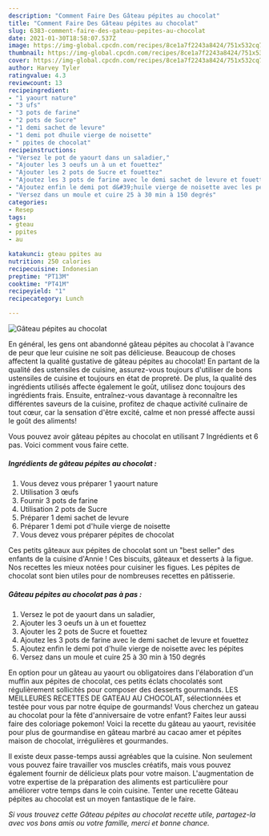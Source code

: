 ```yaml
---
description: "Comment Faire Des Gâteau pépites au chocolat"
title: "Comment Faire Des Gâteau pépites au chocolat"
slug: 6383-comment-faire-des-gateau-pepites-au-chocolat
date: 2021-01-30T18:58:07.537Z
image: https://img-global.cpcdn.com/recipes/8ce1a7f2243a8424/751x532cq70/gateau-pepites-au-chocolat-photo-principale-de-la-recette.jpg
thumbnail: https://img-global.cpcdn.com/recipes/8ce1a7f2243a8424/751x532cq70/gateau-pepites-au-chocolat-photo-principale-de-la-recette.jpg
cover: https://img-global.cpcdn.com/recipes/8ce1a7f2243a8424/751x532cq70/gateau-pepites-au-chocolat-photo-principale-de-la-recette.jpg
author: Harvey Tyler
ratingvalue: 4.3
reviewcount: 13
recipeingredient:
- "1 yaourt nature"
- "3 ufs"
- "3 pots de farine"
- "2 pots de Sucre"
- "1 demi sachet de levure"
- "1 demi pot dhuile vierge de noisette"
- " ppites de chocolat"
recipeinstructions:
- "Versez le pot de yaourt dans un saladier,"
- "Ajouter les 3 oeufs un à un et fouettez"
- "Ajouter les 2 pots de Sucre et fouettez"
- "Ajoutez les 3 pots de farine avec le demi sachet de levure et fouettez"
- "Ajoutez enfin le demi pot d&#39;huile vierge de noisette avec les pépites"
- "Versez dans un moule et cuire 25 à 30 min à 150 degrés"
categories:
- Resep
tags:
- gteau
- ppites
- au

katakunci: gteau ppites au 
nutrition: 250 calories
recipecuisine: Indonesian
preptime: "PT13M"
cooktime: "PT41M"
recipeyield: "1"
recipecategory: Lunch

---
```



![Gâteau pépites au chocolat](https://img-global.cpcdn.com/recipes/8ce1a7f2243a8424/751x532cq70/gateau-pepites-au-chocolat-photo-principale-de-la-recette.jpg)

En général, les gens ont abandonné gâteau pépites au chocolat à l'avance de peur que leur cuisine ne soit pas délicieuse. Beaucoup de choses affectent la qualité gustative de gâteau pépites au chocolat! En partant de la qualité des ustensiles de cuisine, assurez-vous toujours d'utiliser de bons ustensiles de cuisine et toujours en état de propreté. De plus, la qualité des ingrédients utilisés affecte également le goût, utilisez donc toujours des ingrédients frais. Ensuite, entraînez-vous davantage à reconnaître les différentes saveurs de la cuisine, profitez de chaque activité culinaire de tout cœur, car la sensation d'être excité, calme et non pressé affecte aussi le goût des aliments!

<!--inarticleads1-->

Vous pouvez avoir gâteau pépites au chocolat en utilisant 7 Ingrédients et 6 pas. Voici comment vous faire cette.

##### Ingrédients de gâteau pépites au chocolat :

1. Vous devez vous préparer 1 yaourt nature
1. Utilisation 3 œufs
1. Fournir 3 pots de farine
1. Utilisation 2 pots de Sucre
1. Préparer 1 demi sachet de levure
1. Préparer 1 demi pot d&#39;huile vierge de noisette
1. Vous devez vous préparer  pépites de chocolat


Ces petits gâteaux aux pépites de chocolat sont un &#34;best seller&#34; des enfants de la cuisine d&#39;Annie ! Ces biscuits, gâteaux et desserts à la figue. Nos recettes les mieux notées pour cuisiner les figues. Les pépites de chocolat sont bien utiles pour de nombreuses recettes en pâtisserie. 

<!--inarticleads2-->

##### Gâteau pépites au chocolat pas à pas :

1. Versez le pot de yaourt dans un saladier,
1. Ajouter les 3 oeufs un à un et fouettez
1. Ajouter les 2 pots de Sucre et fouettez
1. Ajoutez les 3 pots de farine avec le demi sachet de levure et fouettez
1. Ajoutez enfin le demi pot d&#39;huile vierge de noisette avec les pépites
1. Versez dans un moule et cuire 25 à 30 min à 150 degrés


En option pour un gâteau au yaourt ou obligatoires dans l&#39;élaboration d&#39;un muffin aux pépites de chocolat, ces petits éclats chocolatés sont régulièrement sollicités pour composer des desserts gourmands. LES MEILLEURES RECETTES DE GATEAU AU CHOCOLAT, sélectionnées et testée pour vous par notre équipe de gourmands! Vous cherchez un gateau au chocolat pour la fête d&#39;anniversaire de votre enfant? Faites leur aussi faire des coloriage pokemon! Voici la recette du gâteau au yaourt, revisitée pour plus de gourmandise en gâteau marbré au cacao amer et pépites maison de chocolat, irrégulières et gourmandes. 

<!--inarticleads1-->

<p>
Il existe deux passe-temps aussi agréables que la cuisine. Non seulement vous pouvez faire travailler vos muscles créatifs, mais vous pouvez également fournir de délicieux plats pour votre maison. L'augmentation de votre expertise de la préparation des aliments est particulière pour améliorer votre temps dans le coin cuisine. Tenter une recette Gâteau pépites au chocolat est un moyen fantastique de le faire.
</p>

<p>
<i>Si vous trouvez cette Gâteau pépites au chocolat recette utile, partagez-la avec vos bons amis ou votre famille, merci et bonne chance.</i>
</p>
